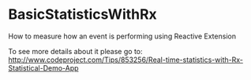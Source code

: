 # BasicStatisticsWithRx
How to measure how an event is performing using Reactive Extension

To see more details about it please go to:
http://www.codeproject.com/Tips/853256/Real-time-statistics-with-Rx-Statistical-Demo-App
